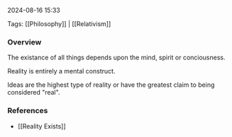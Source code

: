 
2024-08-16 15:33

Tags: [[Philosophy]] | [[Relativism]]

### Overview
The existance of all things depends upon the mind, spirit or conciousness.

Reality is entirely a mental construct.

Ideas are the highest type of reality or have the greatest claim to being considered "real".

### References
- [[Reality Exists]]


